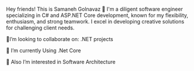 Hey friends! This is Samaneh Golnavaz 👋 
I'm a diligent software engineer specializing in C# and ASP.NET Core development, known for my flexibility, enthusiasm, and strong teamwork. I excel in developing creative solutions for challenging client needs.

👯I’m looking to collaborate on: .NET projects

🌱 I’m currently Using .Net Core

👀 Also I’m interested in Software Architecture

